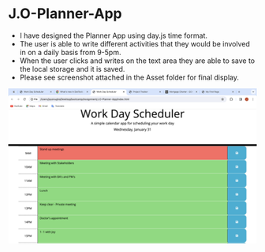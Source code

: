 # J.O-Planner-App

- I have designed the Planner App using day.js time format.
- The user is able to write different activities that they would be involved in on a daily basis from 9-5pm.
- When the user clicks and writes on the text area they are able to save to the local storage and it is saved.
- Please see screenshot attached in the Asset folder for final display.

![Alt text](<Asset/Screenshot 2024-01-31 at 23.18.01.png>)

